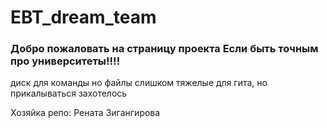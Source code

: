 # EBT_dream_team    

### Добро пожаловать на страницу проекта Если быть точным про университеты!!!!
диск для команды
но файлы слишком тяжелые для гита, но прикалываться захотелось

Хозяйка репо: Рената Зигангирова
